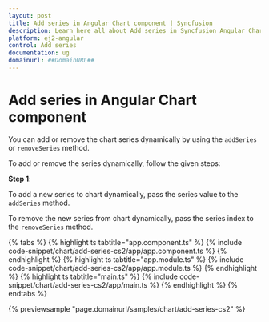 ```yaml
---
layout: post
title: Add series in Angular Chart component | Syncfusion
description: Learn here all about Add series in Syncfusion Angular Chart component of Syncfusion Essential JS 2 and more.
platform: ej2-angular
control: Add series 
documentation: ug
domainurl: ##DomainURL##
---
```


# Add series in Angular Chart component

You can add or remove the chart series dynamically by using the `addSeries` or `removeSeries` method.

To add or remove the series dynamically, follow the given steps:

**Step 1**:

To add a new series to chart dynamically, pass the series value to the `addSeries` method.

To remove the new series from chart dynamically, pass the series index to the `removeSeries` method.

{% tabs %}
{% highlight ts tabtitle="app.component.ts" %}
{% include code-snippet/chart/add-series-cs2/app/app.component.ts %}
{% endhighlight %}
{% highlight ts tabtitle="app.module.ts" %}
{% include code-snippet/chart/add-series-cs2/app/app.module.ts %}
{% endhighlight %}
{% highlight ts tabtitle="main.ts" %}
{% include code-snippet/chart/add-series-cs2/app/main.ts %}
{% endhighlight %}
{% endtabs %}
  
{% previewsample "page.domainurl/samples/chart/add-series-cs2" %}